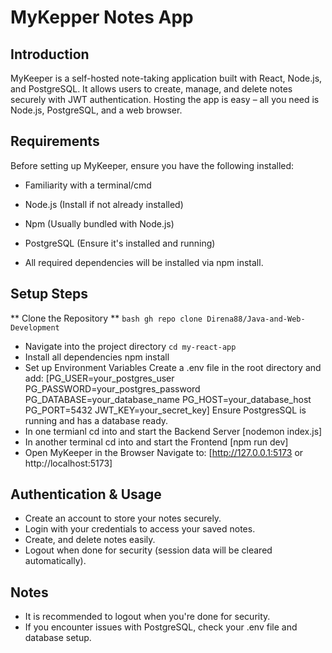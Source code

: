 # MyKepper Notes App

## Introduction
MyKeeper is a self-hosted note-taking application built with React, Node.js, and PostgreSQL. It allows users to create, manage, and delete notes securely with JWT authentication. Hosting the app is easy – all you need is Node.js, PostgreSQL, and a web browser.

## Requirements
Before setting up MyKeeper, ensure you have the following installed:

* Familiarity with a terminal/cmd

* Node.js (Install if not already installed)

* Npm (Usually bundled with Node.js)

* PostgreSQL (Ensure it's installed and running)

* All required dependencies will be installed via npm install.

## Setup Steps
** Clone the Repository **
```bash gh repo clone Direna88/Java-and-Web-Development```
* Navigate into the project directory
  ```cd my-react-app```
* Install all dependencies
  npm install
* Set up Environment Variables
  Create a .env file in the root directory and add:
  [PG_USER=your_postgres_user
  PG_PASSWORD=your_postgres_password
  PG_DATABASE=your_database_name
  PG_HOST=your_database_host
  PG_PORT=5432
  JWT_KEY=your_secret_key]
  Ensure PostgresSQL is running and has a database ready.
* In one termianl cd into and start the Backend Server
  [nodemon index.js]
* In another terminal cd into and start the Frontend
  [npm run dev]
* Open MyKeeper in the Browser
  Navigate to:
  [http://127.0.0.1:5173 or http://localhost:5173]

## Authentication & Usage
* Create an account to store your notes securely.
* Login with your credentials to access your saved notes.
* Create, and delete notes easily.
* Logout when done for security (session data will be cleared automatically).

## Notes
* It is recommended to logout when you're done for security.
* If you encounter issues with PostgreSQL, check your .env file and database setup.
